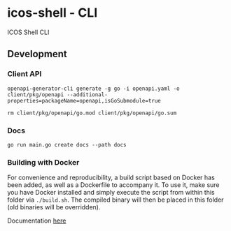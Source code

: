 # icos-shell - CLI

ICOS Shell CLI

## Development 

### Client API
```
openapi-generator-cli generate -g go -i openapi.yaml -o client/pkg/openapi --additional-properties=packageName=openapi,isGoSubmodule=true

rm client/pkg/openapi/go.mod client/pkg/openapi/go.sum
```

### Docs
```
go run main.go create docs --path docs
```

### Building with Docker
For convenience and reproducibility, a build script based on Docker has been added, as well as a Dockerfile to accompany it. To use it, make sure you have Docker installed and simply execute the script from within this folder via ```./build.sh```. The compiled binary will then be placed in this folder (old binaries will be overridden).

Documentation [here](./docs/icos-shell.md)
